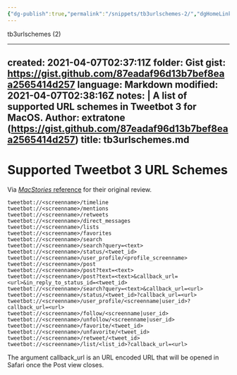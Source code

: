 ```yaml
---
{"dg-publish":true,"permalink":"/snippets/tb3urlschemes-2/","dgHomeLink":true,"dgPassFrontmatter":false}
---
```


tb3urlschemes (2)

---
created: 2021-04-07T02:37:11Z
folder: Gist
gist: https://gist.github.com/87eadaf96d13b7bef8eaa2565414d257
language: Markdown
modified: 2021-04-07T02:38:16Z
notes: |
    A list of supported URL schemes in Tweetbot 3 for MacOS.
    Author: extratone (https://gist.github.com/87eadaf96d13b7bef8eaa2565414d257)
title: tb3urlschemes.md
---

# Supported Tweetbot 3 URL Schemes
Via [_MacStories_ reference](https://tapbots.net/tweetbot3/support/url-schemes/) for their original review.
```
tweetbot://<screenname>/timeline
tweetbot://<screenname>/mentions
tweetbot://<screenname>/retweets
tweetbot://<screenname>/direct_messages
tweetbot://<screenname>/lists
tweetbot://<screenname>/favorites
tweetbot://<screenname>/search
tweetbot://<screenname>/search?query=<text>
tweetbot://<screenname>/status/<tweet_id>
tweetbot://<screenname>/user_profile/<profile_screenname>
tweetbot://<screenname>/post
tweetbot://<screenname>/post?text=<text>
tweetbot://<screenname>/post?text=<text>&callback_url=<url>&in_reply_to_status_id=<tweet_id>
tweetbot://<screenname>/search?query=<text>&callback_url=<url>
tweetbot://<screenname>/status/<tweet_id>?callback_url=<url>
tweetbot://<screenname>/user_profile/<screenname|user_id>?callback_url=<url>
tweetbot://<screenname>/follow/<screenname|user_id>
tweetbot://<screenname>/unfollow/<screenname|user_id>
tweetbot://<screenname>/favorite/<tweet_id>
tweetbot://<screenname>/unfavorite/<tweet_id>
tweetbot://<screenname>/retweet/<tweet_id>
tweetbot://<screenname>/list/<list_id>?callback_url=<url>
```
The argument callback_url is an URL encoded URL that will be opened in Safari once the Post view closes.